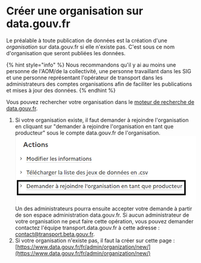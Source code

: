 # Créer une organisation sur data.gouv.fr

Le préalable à toute publication de données est la création d'une _organisation_ sur data.gouv.fr si elle n'existe pas. C'est sous ce nom d'organisation que seront publiées les données.

{% hint style="info" %}
Nous recommandons qu'il y ai au moins une personne de l'AOM/de la collectivité, une personne travaillant dans les SIG et une personne représentant l'opérateur de transport dans les administrateurs des comptes organisations afin de faciliter les publications et mises à jour des données.&#x20;
{% endhint %}

Vous pouvez rechercher votre organisation dans le [moteur de recherche de data.gouv.fr](https://www.data.gouv.fr/fr/organizations/).&#x20;

1. Si votre organisation existe, il faut demander à rejoindre l'organisation en cliquant sur "demander à rejoindre l'organisation en tant que producteur" sous le compte data.gouv.fr de l'organisation. \
   ![](<../../.gitbook/assets/image (1) (1) (3).png>)\
   Un des administrateurs pourra ensuite accepter votre demande à partir de son espace administration data.gouv.fr. Si aucun administrateur de votre organisation ne peut faire cette opération, vous pouvez demander contactez l'équipe transport.data.gouv.fr à cette adresse : contact@transport.beta.gouv.fr.
2. Si votre organisation n'existe pas, il faut la créer sur cette page : [https://www.data.gouv.fr/fr/admin/organization/new/](https://www.data.gouv.fr/fr/admin/organization/new/)
